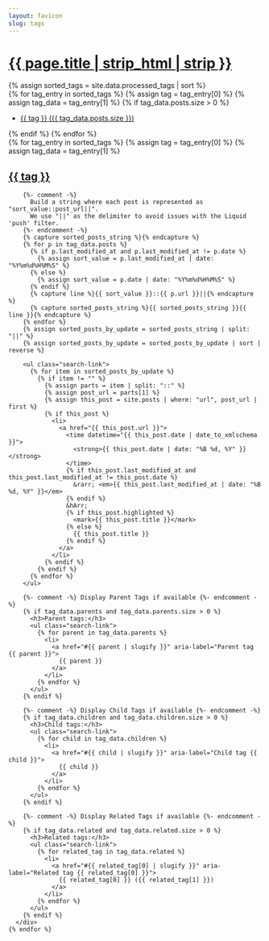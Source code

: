 ```yaml
---
layout: favicon
slug: tags
---
```

<h1 class="post-title">
  <a href="#bottom-of-page" aria-label="Go to bottom">
    {{ page.title | strip_html | strip }}
  </a>
</h1>

<div class="post-wrapper" aria-label="List of all tags">

  <!-- Tag List: Displays each tag with its post count -->
  <aside class="tagged-posts">
    {% assign sorted_tags = site.data.processed_tags | sort %}
    <div class="tag-list">
      {% for tag_entry in sorted_tags %}
        {% assign tag = tag_entry[0] %}
        {% assign tag_data = tag_entry[1] %}
        {% if tag_data.posts.size > 0 %}
          <ul class="search-link">
            <li>
              <a href="#{{ tag | slugify }}" aria-label="Tag {{ tag }} with {{ tag_data.posts.size }} posts">
                {{ tag }} ({{ tag_data.posts.size }})
              </a>
            </li>
          </ul>
        {% endif %}
      {% endfor %}
    </div>
  </aside>

  <!-- Detailed Tag View: Displays posts (sorted) per tag along with related info -->
  <aside class="tagged-posts">
    {% for tag_entry in sorted_tags %}
      {% assign tag = tag_entry[0] %}
      {% assign tag_data = tag_entry[1] %}
      <div class="tag-list" id="{{ tag | slugify }}" aria-labelledby="{{ tag | slugify }}-heading">
        <h2 id="{{ tag | slugify }}-heading">
          <a href="#bottom-of-page" aria-label="Back to top">{{ tag }}</a>
        </h2>

        {%- comment -%}
          Build a string where each post is represented as "sort_value::post_url||".
          We use "||" as the delimiter to avoid issues with the Liquid 'push' filter.
        {%- endcomment -%}
        {% capture sorted_posts_string %}{% endcapture %}
        {% for p in tag_data.posts %}
          {% if p.last_modified_at and p.last_modified_at != p.date %}
            {% assign sort_value = p.last_modified_at | date: "%Y%m%d%H%M%S" %}
          {% else %}
            {% assign sort_value = p.date | date: "%Y%m%d%H%M%S" %}
          {% endif %}
          {% capture line %}{{ sort_value }}::{{ p.url }}||{% endcapture %}
          {% capture sorted_posts_string %}{{ sorted_posts_string }}{{ line }}{% endcapture %}
        {% endfor %}
        {% assign sorted_posts_by_update = sorted_posts_string | split: "||" %}
        {% assign sorted_posts_by_update = sorted_posts_by_update | sort | reverse %}

        <ul class="search-link">
          {% for item in sorted_posts_by_update %}
            {% if item != "" %}
              {% assign parts = item | split: "::" %}
              {% assign post_url = parts[1] %}
              {% assign this_post = site.posts | where: "url", post_url | first %}
              {% if this_post %}
                <li>
                  <a href="{{ this_post.url }}">
                    <time datetime="{{ this_post.date | date_to_xmlschema }}">
                      <strong>{{ this_post.date | date: "%B %d, %Y" }}</strong>
                    </time>
                    {% if this_post.last_modified_at and this_post.last_modified_at != this_post.date %}
                      &rarr; <em>{{ this_post.last_modified_at | date: "%B %d, %Y" }}</em>
                    {% endif %}
                    &hArr;
                    {% if this_post.highlighted %}
                      <mark>{{ this_post.title }}</mark>
                    {% else %}
                      {{ this_post.title }}
                    {% endif %}
                  </a>
                </li>
              {% endif %}
            {% endif %}
          {% endfor %}
        </ul>

        {%- comment -%} Display Parent Tags if available {%- endcomment -%}
        {% if tag_data.parents and tag_data.parents.size > 0 %}
          <h3>Parent tags:</h3>
          <ul class="search-link">
            {% for parent in tag_data.parents %}
              <li>
                <a href="#{{ parent | slugify }}" aria-label="Parent tag {{ parent }}">
                  {{ parent }}
                </a>
              </li>
            {% endfor %}
          </ul>
        {% endif %}

        {%- comment -%} Display Child Tags if available {%- endcomment -%}
        {% if tag_data.children and tag_data.children.size > 0 %}
          <h3>Child tags:</h3>
          <ul class="search-link">
            {% for child in tag_data.children %}
              <li>
                <a href="#{{ child | slugify }}" aria-label="Child tag {{ child }}">
                  {{ child }}
                </a>
              </li>
            {% endfor %}
          </ul>
        {% endif %}

        {%- comment -%} Display Related Tags if available {%- endcomment -%}
        {% if tag_data.related and tag_data.related.size > 0 %}
          <h3>Related tags:</h3>
          <ul class="search-link">
            {% for related_tag in tag_data.related %}
              <li>
                <a href="#{{ related_tag[0] | slugify }}" aria-label="Related tag {{ related_tag[0] }}">
                  {{ related_tag[0] }} ({{ related_tag[1] }})
                </a>
              </li>
            {% endfor %}
          </ul>
        {% endif %}
      </div>
    {% endfor %}
  </aside>
</div>

<!-- Anchor target for the "Go to bottom" link -->
<div id="bottom-of-page"></div>
